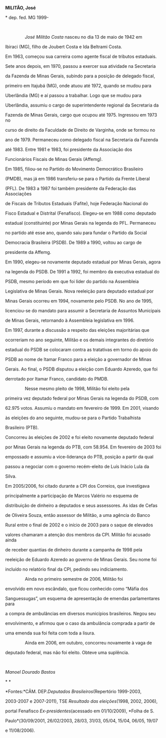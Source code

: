 **MILITÃO, José**



\* dep. fed. MG 1999-



 



                *José Militão Costa* nasceu no dia 13 de maio de 1942 em

Ibiraci (MG), filho de Joubert Costa e Ida Beltrami Costa.



Em 1963, começou sua carreira como agente fiscal de tributos estaduais.

Sete anos depois, em 1970, passou a exercer sua atividade na Secretaria

da Fazenda de Minas Gerais, subindo para a posição de delegado fiscal,

primeiro em Itajubá (MG), onde atuou até 1972, quando se mudou para

Uberlândia (MG) e aí passou a trabalhar. Logo que se mudou para

Uberlândia, assumiu o cargo de superintendente regional da Secretaria da

Fazenda de Minas Gerais, cargo que ocupou até 1975. Ingressou em 1973 no

curso de direito da Faculdade de Direito de Varginha, onde se formou no

ano de 1979. Permaneceu como delegado fiscal na Secretaria da Fazenda

até 1983. Entre 1981 e 1983, foi presidente da Associação dos

Funcionários Fiscais de Minas Gerais (Affemg).



Em 1985, filiou-se no Partido do Movimento Democrático Brasileiro

(PMDB), mas já em 1986 transferiu-se para o Partido da Frente Liberal

(PFL). De 1983 a 1987 foi também presidente da Federação das Associações

de Fiscais de Tributos Estaduais (Fafite), hoje Federação Nacional do

Fisco Estadual e Distrital (Fenafisco). Elegeu-se em 1988 como deputado

estadual (constituinte) por Minas Gerais na legenda do PFL. Permaneceu

no partido até esse ano, quando saiu para fundar o Partido da Social

Democracia Brasileira (PSDB). De 1989 a 1990, voltou ao cargo de

presidente da Affemg.



Em 1990, elegeu-se novamente deputado estadual por Minas Gerais, agora

na legenda do PSDB. De 1991 a 1992, foi membro da executiva estadual do

PSDB, mesmo período em que foi líder do partido na Assembleia

Legislativa de Minas Gerais. Nova reeleição para deputado estadual por

Minas Gerais ocorreu em 1994, novamente pelo PSDB. No ano de 1995,

licenciou-se do mandato para assumir a Secretaria de Assuntos Municipais

de Minas Gerais, retornando à Assembleia legislativa em 1996.



Em 1997, durante a discussão a respeito das eleições majoritárias que

ocorreriam no ano seguinte, Militão e os demais integrantes do diretório

estadual do PSDB se colocaram contra as tratativas em torno do apoio do

PSDB ao nome de Itamar Franco para a eleição a governador de Minas

Gerais. Ao final, o PSDB disputou a eleição com Eduardo Azeredo, que foi

derrotado por Itamar Franco, candidato do PMDB.



                Nesse mesmo pleito de 1998, Militão foi eleito pela

primeira vez deputado federal por Minas Gerais na legenda do PSDB, com

62.975 votos. Assumiu o mandato em fevereiro de 1999. Em 2001, visando

às eleições do ano seguinte, mudou-se para o Partido Trabalhista

Brasileiro (PTB).



Concorreu às eleições de 2002 e foi eleito novamente deputado federal

por Minas Gerais na legenda do PTB, com 58.954. Em fevereiro de 2003 foi

empossado e assumiu a vice-liderança do PTB, posição a partir da qual

passou a negociar com o governo recém-eleito de Luís Inácio Lula da

Silva.



Em 2005/2006, foi citado durante a CPI dos Correios, que investigava

principalmente a participação de Marcos Valério no esquema de

distribuição de dinheiro a deputados e seus assessores. As idas de Cefas

de Oliveira Souza, então assessor de Militão, a uma agência do Banco

Rural entre o final de 2002 e o início de 2003 para o saque de elevados

valores chamaram a atenção dos membros da CPI. Militão foi acusado ainda

de receber quantias de dinheiro durante a campanha de 1998 pela

reeleição de Eduardo Azeredo ao governo de Minas Gerais. Seu nome foi

incluído no relatório final da CPI, pedindo seu indiciamento.



                Ainda no primeiro semestre de 2006, Militão foi

envolvido em novo escândalo, que ficou conhecido como “Máfia dos

Sanguessugas”, um esquema de apresentação de emendas parlamentares para

a compra de ambulâncias em diversos municípios brasileiros. Negou seu

envolvimento, e afirmou que o caso da ambulância comprada a partir de

uma emenda sua foi feita com toda a lisura.



                Ainda em 2006, em outubro, concorreu novamente à vaga de

deputado federal, mas não foi eleito. Obteve uma suplência.



 



*Manoel Dourado Bastos*



* *



*Fontes:*CÂM. DEP.*Deputados Brasileiros*(Repertório 1999-2003,

2003-2007 e 2007-2011), TSE *Resultado das eleições*(1998, 2002, 2006),

portal Fenafisco *Ex-presidentes*(acessado em 01/10/2009), *Folha de S.

Paulo*(30/09/2001, 26/02/2003, 28/03, 31/03, 05/04, 15/04, 06/05, 19/07

e 11/08/2006).

